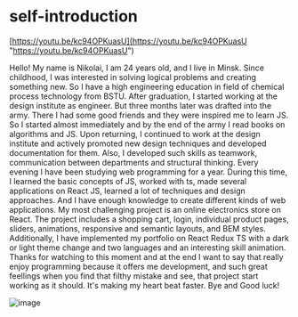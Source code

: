 # self-introduction

[https://youtu.be/kc94OPKuasU](https://youtu.be/kc94OPKuasU "https://youtu.be/kc94OPKuasU")

Hello! My name is Nikolai, I am 24 years old, and I live in Minsk. Since childhood, I was interested in solving logical problems and creating something new. So I have a high engineering education in field of chemical process technology from BSTU. 
After graduation, I started working at the design institute as engineer. But three months later was drafted into the army. There I had some good friends and they were inspired me to learn JS. So I started almost immediately and by the end of the army I read books on algorithms and JS. 
Upon returning, I continued to work at the design institute and actively promoted new design techniques and developed documentation for them. Also, I developed such skills as teamwork, communication between departments and structural thinking. 
Every evening I have been studying web programming for a year. During this time, I learned the basic concepts of JS, worked with ts, made several applications on React JS, learned a lot of techniques and design approaches. And I have enough knowledge to create different kinds of web applications. 
My most challenging project is an online electronics store on React. The project includes a shopping cart, login, individual product pages, sliders, animations, responsive and semantic layouts, and BEM styles. Additionally, I have implemented my portfolio on React Redux TS with a dark or light theme change and two languages and an interesting skill animation.
Thanks for watching to this moment and at the end I want to say that really enjoy programming because it offers me development, and such great feellings when you find that filthy mistake and see, that project start working as it should. It's making my heart beat faster. 
Bye and Good luck!

![image](https://github.com/KolyaVol/self-introduction/assets/106765278/b1ba7a3a-0810-4f0f-8579-724d769222c3)
